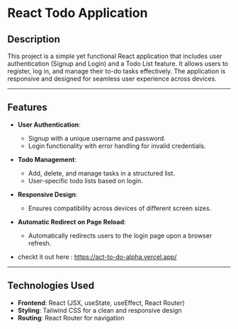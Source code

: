 # React Todo Application

## Description

This project is a simple yet functional React application that includes user authentication (Signup and Login) and a Todo List feature. It allows users to register, log in, and manage their to-do tasks effectively. The application is responsive and designed for seamless user experience across devices.

---

## Features

- **User Authentication**:
  - Signup with a unique username and password.
  - Login functionality with error handling for invalid credentials.

- **Todo Management**:
  - Add, delete, and manage tasks in a structured list.
  - User-specific todo lists based on login.

- **Responsive Design**:
  - Ensures compatibility across devices of different screen sizes.

- **Automatic Redirect on Page Reload**:
  - Automatically redirects users to the login page upon a browser refresh.
- checkt it out here : https://act-to-do-alpha.vercel.app/
---

## Technologies Used

- **Frontend**: React (JSX, useState, useEffect, React Router)
- **Styling**: Tailwind CSS for a clean and responsive design
- **Routing**: React Router for navigation
